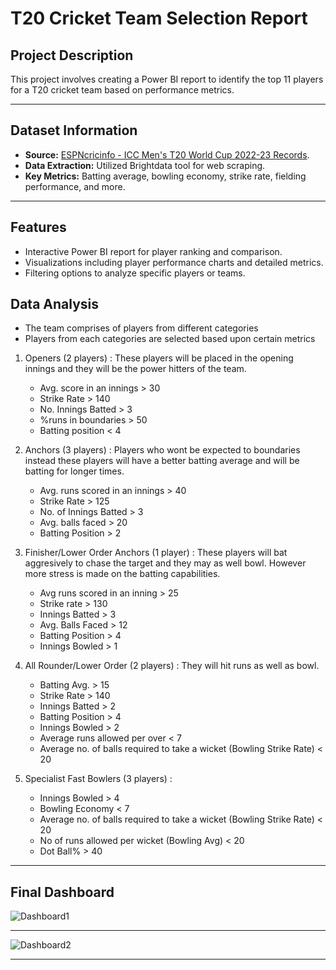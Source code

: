 # **T20 Cricket Team Selection Report**

## **Project Description**

This project involves creating a Power BI report to identify the top 11 players for a T20 cricket team based on performance metrics.

---

## **Dataset Information**

- **Source:** [ESPNcricinfo - ICC Men's T20 World Cup 2022-23 Records](https://www.espncricinfo.com/records/tournament/team-match-results/icc-men-s-t20-world-cup-2022-23-14450).
- **Data Extraction:** Utilized Brightdata tool for web scraping.
- **Key Metrics:** Batting average, bowling economy, strike rate, fielding performance, and more.

---

## **Features**

- Interactive Power BI report for player ranking and comparison.
- Visualizations including player performance charts and detailed metrics.
- Filtering options to analyze specific players or teams.

## **Data Analysis**

- The team comprises of players from different categories
- Players from each categories are selected based upon certain metrics

1. Openers (2 players) : These players will be placed in the opening innings and they will be the power hitters of the team.

   - Avg. score in an innings > 30
   - Strike Rate > 140
   - No. Innings Batted > 3
   - %runs in boundaries > 50
   - Batting position < 4

2. Anchors (3 players) : Players who wont be expected to boundaries instead these players will have a better batting average and will be batting for longer times.

   - Avg. runs scored in an innings > 40
   - Strike Rate > 125
   - No. of Innings Batted > 3
   - Avg. balls faced > 20
   - Batting Position > 2

3. Finisher/Lower Order Anchors (1 player) : These players will bat aggresively to chase the target and they may as well bowl. However more stress is made on the batting capabilities.

   - Avg runs scored in an inning > 25
   - Strike rate > 130
   - Innings Batted > 3
   - Avg. Balls Faced > 12
   - Batting Position > 4
   - Innings Bowled > 1

4. All Rounder/Lower Order (2 players) : They will hit runs as well as bowl.

   - Batting Avg. > 15
   - Strike Rate > 140
   - Innings Batted > 2
   - Batting Position > 4
   - Innings Bowled > 2
   - Average runs allowed per over < 7
   - Average no. of balls required to take a wicket (Bowling Strike Rate) < 20

5. Specialist Fast Bowlers (3 players) :
   - Innings Bowled > 4
   - Bowling Economy < 7
   - Average no. of balls required to take a wicket (Bowling Strike Rate) < 20
   - No of runs allowed per wicket (Bowling Avg) < 20
   - Dot Ball% > 40

---

## **Final Dashboard**

![Dashboard1](https://cdn.discordapp.com/attachments/1193475221114601473/1312671455967842356/Screenshot_2024-12-01_115830.png?ex=674d580f&is=674c068f&hm=a9a655c2bc10adcacfd81c54b17b2873b0930062f881e53b6791f22eaa292a84&)

---

![Dashboard2](https://cdn.discordapp.com/attachments/1193475221114601473/1312671456395526214/Screenshot_2024-12-01_115837.png?ex=674d580f&is=674c068f&hm=8b9404df096e243ad41b8c675c042c322597dc71c2144a1c30b54ea82c6ce53a&)

---

